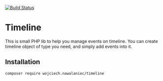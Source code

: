 [![Build Status](https://travis-ci.com/wnnawalaniec/Timeline.svg?branch=master)](https://travis-ci.com/wnnawalaniec/Timeline)

# Timeline

This is small PHP lib to help you manage events on timeline.
You can create timeline object of type you need, and simply add
events into it.

## Installation

`composer require wojciech.nawalaniec/timeline`
